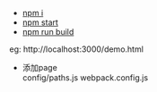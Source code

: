  - [npm i](安装依赖)
 - [npm start](启动本地服务) 
 - [npm run build](打包编译)

eg: http://localhost:3000/demo.html
- 添加page  
config/paths.js
webpack.config.js